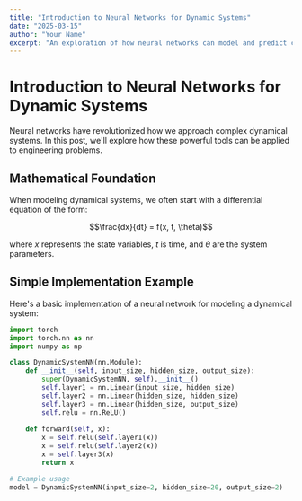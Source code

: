 ```yaml
---
title: "Introduction to Neural Networks for Dynamic Systems"
date: "2025-03-15"
author: "Your Name"
excerpt: "An exploration of how neural networks can model and predict complex dynamical systems in engineering applications."
---
```


# Introduction to Neural Networks for Dynamic Systems

Neural networks have revolutionized how we approach complex dynamical systems. In this post, we'll explore how these powerful tools can be applied to engineering problems.

## Mathematical Foundation

When modeling dynamical systems, we often start with a differential equation of the form:

$$\frac{dx}{dt} = f(x, t, \theta)$$

where $x$ represents the state variables, $t$ is time, and $\theta$ are the system parameters.

## Simple Implementation Example

Here's a basic implementation of a neural network for modeling a dynamical system:

```python
import torch
import torch.nn as nn
import numpy as np

class DynamicSystemNN(nn.Module):
    def __init__(self, input_size, hidden_size, output_size):
        super(DynamicSystemNN, self).__init__()
        self.layer1 = nn.Linear(input_size, hidden_size)
        self.layer2 = nn.Linear(hidden_size, hidden_size)
        self.layer3 = nn.Linear(hidden_size, output_size)
        self.relu = nn.ReLU()
        
    def forward(self, x):
        x = self.relu(self.layer1(x))
        x = self.relu(self.layer2(x))
        x = self.layer3(x)
        return x

# Example usage
model = DynamicSystemNN(input_size=2, hidden_size=20, output_size=2)